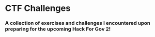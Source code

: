 # CTF Challenges
### A collection of exercises and challenges I encountered upon preparing for the upcoming Hack For Gov 2!
